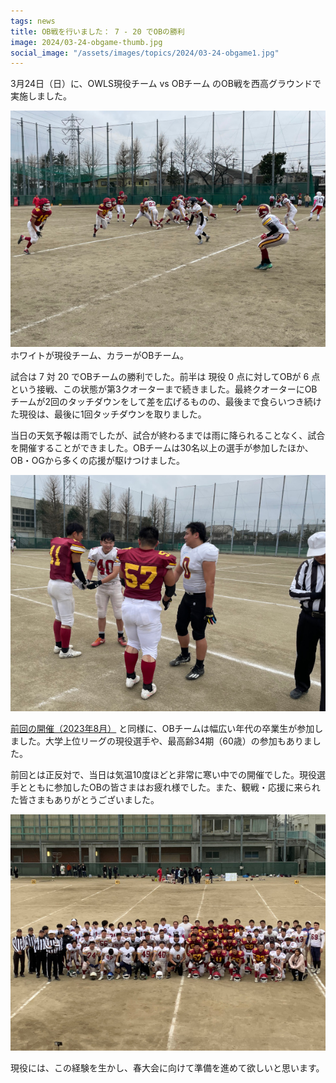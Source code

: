 ```yaml
---
tags: news
title: OB戦を行いました： 7 - 20 でOBの勝利
image: 2024/03-24-obgame-thumb.jpg
social_image: "/assets/images/topics/2024/03-24-obgame1.jpg"
---
```


3月24日（日）に、OWLS現役チーム vs OBチーム のOB戦を西高グラウンドで実施しました。

<div class="image-box center">
<img src="/assets/images/topics/2024/03-24-obgame2.jpg" alt="OB戦試合写真"><br/>
ホワイトが現役チーム、カラーがOBチーム。
</div>

試合は 7 対 20 でOBチームの勝利でした。前半は 現役 0 点に対してOBが 6 点という接戦、この状態が第3クオーターまで続きました。最終クオーターにOBチームが2回のタッチダウンをして差を広げるものの、最後まで食らいつき続けた現役は、最後に1回タッチダウンを取りました。

当日の天気予報は雨でしたが、試合が終わるまでは雨に降られることなく、試合を開催することができました。OBチームは30名以上の選手が参加したほか、OB・OGから多くの応援が駆けつけました。

<div class="image-box center">
<img src="/assets/images/topics/2024/03-24-obgame3.jpg" alt="OB戦試合前写真">
</div>

[前回の開催（2023年8月）](/topics/2023/08-29-ob-game.html) と同様に、OBチームは幅広い年代の卒業生が参加しました。大学上位リーグの現役選手や、最高齢34期（60歳）の参加もありました。

前回とは正反対で、当日は気温10度ほどと非常に寒い中での開催でした。現役選手とともに参加したOBの皆さまはお疲れ様でした。また、観戦・応援に来られた皆さまもありがとうございました。

<div class="image-box center">
<img src="/assets/images/topics/2024/03-24-obgame1.jpg" alt="OB戦集合写真">
</div>

現役には、この経験を生かし、春大会に向けて準備を進めて欲しいと思います。
